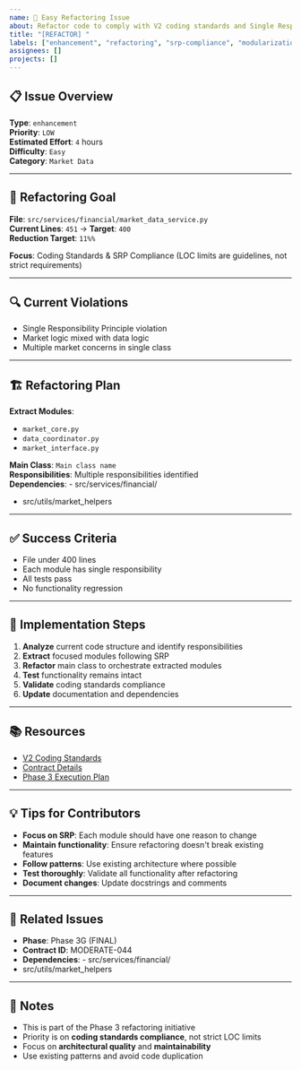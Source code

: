 ```yaml
---
name: 🚀 Easy Refactoring Issue
about: Refactor code to comply with V2 coding standards and Single Responsibility Principle
title: "[REFACTOR] "
labels: ["enhancement", "refactoring", "srp-compliance", "modularization", "good first issue", "easy"]
assignees: []
projects: []
---
```


## 📋 **Issue Overview**

**Type**: `enhancement`  
**Priority**: `LOW`  
**Estimated Effort**: `4` hours  
**Difficulty**: `Easy`  
**Category**: `Market Data`

---

## 🎯 **Refactoring Goal**

**File**: `src/services/financial/market_data_service.py`  
**Current Lines**: `451` → **Target**: `400`  
**Reduction Target**: `11%%`

**Focus**: Coding Standards & SRP Compliance (LOC limits are guidelines, not strict requirements)

---

## 🔍 **Current Violations**

- Single Responsibility Principle violation
- Market logic mixed with data logic
- Multiple market concerns in single class

---

## 🏗️ **Refactoring Plan**

**Extract Modules**:
- `market_core.py`
- `data_coordinator.py`
- `market_interface.py`

**Main Class**: `Main class name`  
**Responsibilities**: Multiple responsibilities identified  
**Dependencies**: - src/services/financial/
- src/utils/market_helpers

---

## ✅ **Success Criteria**

- File under 400 lines
- Each module has single responsibility
- All tests pass
- No functionality regression

---

## 🚀 **Implementation Steps**

1. **Analyze** current code structure and identify responsibilities
2. **Extract** focused modules following SRP
3. **Refactor** main class to orchestrate extracted modules
4. **Test** functionality remains intact
5. **Validate** coding standards compliance
6. **Update** documentation and dependencies

---

## 📚 **Resources**

- [V2 Coding Standards](../docs/CODING_STANDARDS.md)
- [Contract Details](../contracts/phase3g_final_contracts.json)
- [Phase 3 Execution Plan](../contracts/PHASE3_COMPLETE_EXECUTION_PLAN.md)

---

## 💡 **Tips for Contributors**

- **Focus on SRP**: Each module should have one reason to change
- **Maintain functionality**: Ensure refactoring doesn't break existing features
- **Follow patterns**: Use existing architecture where possible
- **Test thoroughly**: Validate all functionality after refactoring
- **Document changes**: Update docstrings and comments

---

## 🔗 **Related Issues**

- **Phase**: Phase 3G (FINAL)
- **Contract ID**: MODERATE-044
- **Dependencies**: - src/services/financial/
- src/utils/market_helpers

---

## 📝 **Notes**

- This is part of the Phase 3 refactoring initiative
- Priority is on **coding standards compliance**, not strict LOC limits
- Focus on **architectural quality** and **maintainability**
- Use existing patterns and avoid code duplication
